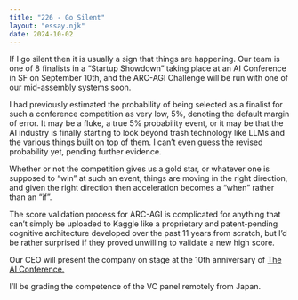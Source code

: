 ```yaml
---
title: "226 - Go Silent"
layout: "essay.njk"
date: 2024-10-02
---
```


If I go silent then it is usually a sign that things are happening. Our team is one of 8 finalists in a “Startup Showdown” taking place at an AI Conference in SF on September 10th, and the ARC-AGI Challenge will be run with one of our mid-assembly systems soon.

I had previously estimated the probability of being selected as a finalist for such a conference competition as very low, 5%, denoting the default margin of error. It may be a fluke, a true 5% probability event, or it may be that the AI industry is finally starting to look beyond trash technology like LLMs and the various things built on top of them. I can’t even guess the revised probability yet, pending further evidence.
 
Whether or not the competition gives us a gold star, or whatever one is supposed to “win” at such an event, things are moving in the right direction, and given the right direction then acceleration becomes a “when” rather than an “if”.

The score validation process for ARC-AGI is complicated for anything that can’t simply be uploaded to Kaggle like a proprietary and patent-pending cognitive architecture developed over the past 11 years from scratch, but I’d be rather surprised if they proved unwilling to validate a new high score.

Our CEO will present the company on stage at the 10th anniversary of [The AI Conference.](https://aiconference.com/)

I’ll be grading the competence of the VC panel remotely from Japan.

